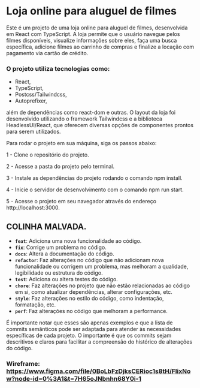 # Loja online para aluguel de filmes
Este é um projeto de uma loja online para aluguel de filmes, desenvolvida em React com TypeScript. A loja permite que o usuário navegue pelos filmes disponíveis, visualize informações sobre eles, faça uma busca específica, adicione filmes ao carrinho de compras e finalize a locação com pagamento via cartão de crédito.

### O projeto utiliza tecnologias como:
- React, 
- TypeScript, 
- Postcss/Tailwindcss,
- Autoprefixer, 

além de dependências como react-dom e outras. O layout da loja foi desenvolvido utilizando o framework Tailwindcss e a biblioteca HeadlessUI/React, que oferecem diversas opções de componentes prontos para serem utilizados.

Para rodar o projeto em sua máquina, siga os passos abaixo:

1 - Clone o repositório do projeto.

2 - Acesse a pasta do projeto pelo terminal.

3 - Instale as dependências do projeto rodando o comando npm install.

4 - Inicie o servidor de desenvolvimento com o comando npm run start.

5 - Acesse o projeto em seu navegador através do endereço http://localhost:3000.

## COLINHA MALVADA.

- **`feat`**: Adiciona uma nova funcionalidade ao código.
- **`fix`**: Corrige um problema no código.
- **`docs`**: Altera a documentação do código.
- **`refactor`**: Faz alterações no código que não adicionam nova funcionalidade ou corrigem um problema, mas melhoram a qualidade, legibilidade ou estrutura do código.
- **`test`**: Adiciona ou altera testes do código.
- **`chore`**: Faz alterações no projeto que não estão relacionadas ao código em si, como atualizar dependências, alterar configurações, etc.
- **`style`**: Faz alterações no estilo do código, como indentação, formatação, etc.
- **`perf`**: Faz alterações no código que melhoram a performance.

É importante notar que esses são apenas exemplos e que a lista de commits semânticos pode ser adaptada para atender às necessidades específicas de cada projeto. O importante é que os commits sejam descritivos e claros para facilitar a compreensão do histórico de alterações do código.


### Wireframe: https://www.figma.com/file/0BoLbFzDjksCERioc1s8tH/FlixNow?node-id=0%3A1&t=7H65oJNbnhn68Y0i-1
